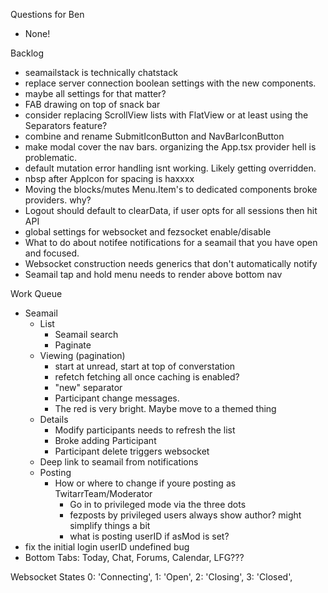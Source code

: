Questions for Ben
* None!

Backlog
* seamailstack is technically chatstack
* replace server connection boolean settings with the new components.
* maybe all settings for that matter?
* FAB drawing on top of snack bar
* consider replacing ScrollView lists with FlatView or at least using the Separators feature?
* combine and rename SubmitIconButton and NavBarIconButton
* make modal cover the nav bars. organizing the App.tsx provider hell is problematic.
* default mutation error handling isnt working. Likely getting overridden.
* nbsp after AppIcon for spacing is haxxxx
* Moving the blocks/mutes Menu.Item's to dedicated components broke providers. why?
* Logout should default to clearData, if user opts for all sessions then hit API 
* global settings for websocket and fezsocket enable/disable
* What to do about notifee notifications for a seamail that you have open and focused.
* Websocket construction needs generics that don't automatically notify
* Seamail tap and hold menu needs to render above bottom nav


Work Queue
* Seamail
  * List
    * Seamail search
    * Paginate
  * Viewing (pagination)
    * start at unread, start at top of converstation
    * refetch fetching all once caching is enabled?
    * "new" separator
    * Participant change messages.
    * The red is very bright. Maybe move to a themed thing
  * Details
    * Modify participants needs to refresh the list
    * Broke adding Participant
    * Participant delete triggers websocket
  * Deep link to seamail from notifications
  * Posting
    * How or where to change if youre posting as TwitarrTeam/Moderator
      * Go in to privileged mode via the three dots
      * fezposts by privileged users always show author? might simplify things a bit
      * what is posting userID if asMod is set?
* fix the initial login userID undefined bug
* Bottom Tabs: Today, Chat, Forums, Calendar, LFG???

Websocket States
0: 'Connecting',
1: 'Open',
2: 'Closing',
3: 'Closed',
